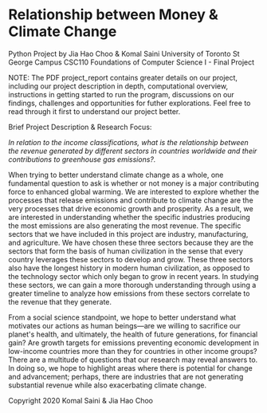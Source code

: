 # Relationship between Money & Climate Change
Python Project by Jia Hao Choo &amp; Komal Saini
University of Toronto St George Campus CSC110 Foundations of Computer Science I - Final Project

NOTE: The PDF project_report contains greater details on our project, including our project description in depth, computational overview, instructions in getting started to run the program, discussions on our findings, challenges and opportunities for futher explorations. Feel free to read through it first to understand our project better.

Brief Project Description & Research Focus:

*In relation to the income classifications, what is the relationship between the revenue generated by different sectors in countries worldwide and their contributions to greenhouse gas emissions?.*

When trying to better understand climate change as a whole, one fundamental question to ask is whether or not money is a major contributing force to enhanced global warming. We are interested to explore whether the processes that release emissions and contribute to climate change are the very processes that drive economic growth and prosperity. As a result, we are interested in understanding whether the specific industries producing the most emissions are also generating the most revenue. The specific sectors that we have included in this project are industry, manufacturing, and agriculture. We have chosen these three sectors because they are the sectors that form the basis of human civilization in the sense that every country leverages these sectors to develop and grow. These three sectors also have the longest history in modern human civilization, as opposed to the technology sector which only began to grow in recent years. In studying these sectors, we can gain a more thorough understanding through using a greater timeline to analyze how emissions from these sectors correlate to the revenue that they generate.

From a social science standpoint, we hope to better understand what motivates our actions as human beings—are we willing to sacrifice our planet's health, and ultimately, the health of future generations, for financial gain? Are growth targets for emissions preventing economic development in low-income countries more than they for countries in other income groups? There are a multitude of questions that our research may reveal answers to. In doing so, we hope to highlight areas where there is potential for change and advancement; perhaps, there are industries that are not generating substantial revenue while also exacerbating climate change. 

Copyright 2020 Komal Saini & Jia Hao Choo
